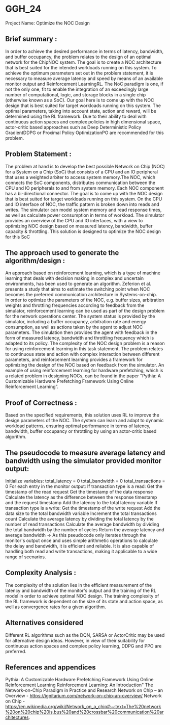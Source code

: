 # GGH_24
Project Name: Optimize the NOC Design
## Brief summary :
 In order to achieve the desired performance in terms of latency, bandwidth, and buffer occupancy, the problem relates to the design of an optimal network for the ChipNOC system. The goal is to create a NOC architecture that is best suited for the intended workloads running on this system.  To achieve the optimum parameters set out in the problem statement, it is necessary to measure average latency and speed by means of an available monitor output and Reinforcement LearningRL. 
The NoC paradigm is one, if not the only one, fit to enable the integration of an exceedingly large number of computational, logic, and storage blocks in a single chip (otherwise known as a SoC). 
Our goal here is to come up with the NOC design that is best suited for target workloads running on this system.
 The optimal parameters, taking into account state, action and reward, will be determined using the RL framework. Due to their ability to deal with continuous action spaces and complex policies in high dimensional space, actor-critic based approaches such as Deep Deterministic Policy GradientDDPG or Proximal Policy OptimizationPO are recommended for this problem.
## Problem Statement :
The problem at hand is to develop the best possible Network on Chip (NOC) for a System on a Chip (SoC) that consists of a CPU and an IO peripheral that uses a weighted arbiter to access system memory.The NOC, which connects the SoC components, distributes communication between the CPU and IO peripherals to and from system memory. Each NOC component has a bi-directional connector. The goal is to come up with the NOC design that is best suited for target workloads running on this system.  On the CPU and IO interface of NOC, the traffic pattern is broken down into reads and writes. The simulator can model system memory and read response times, as well as calculate power consumption in terms of workload.  The simulator provides an overview of the CPU and IO interfaces, with a view to optimizing NOC design based on measured latency, bandwidth, buffer capacity & throttling. This solution is designed to optimize the NOC design for this SoC

## The approach used to generate the algorithm/design :
 An approach based on reinforcement learning, which is a type of machine learning that deals with decision making in complex and uncertain environments, has been used to generate an algorithm. 
Zeferion et al. presents a study that aims to estimate the switching point when NOC becomes the preferred communication architecture in Systems-on-chip.  
In order to optimize the parameters of the NOC, e.g. buffer sizes, arbitration weights and throttling frequencies according to feedback from the simulator, reinforcement learning can be used as part of the design problem for the network operations center.
 The system status is provided by the simulator, including a buffer occupancy, arbitration rate and energy consumption, as well as actions taken by the agent to adjust NOC parameters. The simulation then provides the agent with feedback in the form of measured latency, bandwidth and throttling frequency which is adapted to its policy. The complexity of the NOC design problem is a reason for using reinforcement learning in this task statement. The problem relates to continuous state and action with complex interaction between different parameters, and reinforcement learning provides a framework for optimizing the design of the NOC based on feedback from the simulator. An example of using reinforcement learning for hardware prefetching, which is a related problem in designing NOCs, can be found in the paper "Pythia: A Customizable Hardware Prefetching Framework Using Online Reinforcement Learning”.
## Proof of Correctness :
 Based on the specified requirements, this solution uses RL to improve the design parameters of the NOC. The system can learn and adapt to dynamic workload patterns, ensuring optimal performance in terms of latency, bandwidth, buffer occupancy or throttling by using an actor-critic based algorithm.
## The pseudocode to measure average latency and bandwidth using the simulator provided monitor output:
Initialize variables:
total_latency = 0
total_bandwidth = 0
total_transactions = 0
For each entry in the monitor output:
    If transaction type is a read:
        Get the timestamp of the read request
        Get the timestamp of the data response
        Calculate the latency as the difference between the response timestamp and the request timestamp
        Add the latency to the total latency variable
    If transaction type is a write:
        Get the timestamp of the write request
        Add the data size to the total bandwidth variable
    Increment the total transactions count
Calculate the average latency by dividing the total latency by the number of read transactions
Calculate the average bandwidth by dividing the total bandwidth by the number of cycles
Return the average latency and average bandwidth
 -> As this pseudocode only iterates through the monitor's output once and uses simple arithmetic operations to calculate the delay and bandwidth, it is efficient and reliable. It is also capable of handling both read and write transactions, making it applicable to a wide range of scenarios.

## Complexity Analysis :
 The complexity of the solution lies in the efficient measurement of the latency and bandwidth of the monitor's output and the training of the RL model in order to achieve optimal NOC design. The training complexity of the RL framework is dependent on the size of its state and action space, as well as convergence rates for a given algorithm.
## Alternatives considered
 Different RL algorithms such as the DQN, SARSA or ActorCritic may be used for alternative design ideas. However, in view of their suitability for continuous action spaces and complex policy learning, DDPG and PPO are preferred.
## References and appendices
Pythia: A Customizable Hardware Prefetching Framework Using Online Reinforcement Learning
Reinforcement Learning: An Introduction"
The Network-on-Chip Paradigm in Practice and Research
Network on Chip – an Overview - https://ignitarium.com/network-on-chip-an-overview/ 
Network on Chip -  https://en.wikipedia.org/wiki/Network_on_a_chip#:~:text=The%20network%20on%20chip%20is,bus%20and%20crossbar%20communication%20architectures. 


